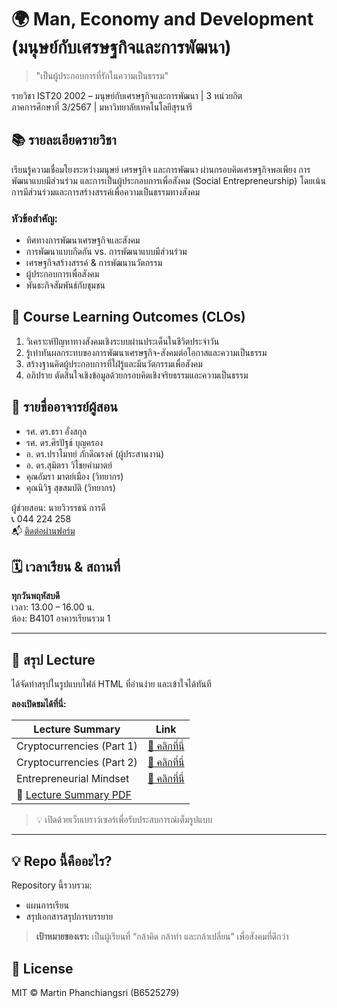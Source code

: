 # 🌍 Man, Economy and Development (มนุษย์กับเศรษฐกิจและการพัฒนา)

> "เป็นผู้ประกอบการที่รักในความเป็นธรรม"

รายวิชา IST20 2002 – มนุษย์กับเศรษฐกิจและการพัฒนา | 3 หน่วยกิต  
ภาคการศึกษาที่ 3/2567 | มหาวิทยาลัยเทคโนโลยีสุรนารี

## 📚 รายละเอียดรายวิชา

เรียนรู้ความเชื่อมโยงระหว่างมนุษย์ เศรษฐกิจ และการพัฒนา ผ่านกรอบคิดเศรษฐกิจพอเพียง การพัฒนาแบบมีส่วนร่วม และการเป็นผู้ประกอบการเพื่อสังคม (Social Entrepreneurship) โดยเน้นการมีส่วนร่วมและการสร้างสรรค์เพื่อความเป็นธรรมทางสังคม

### หัวข้อสำคัญ:
- ทิศทางการพัฒนาเศรษฐกิจและสังคม
- การพัฒนาแบบกีดกัน vs. การพัฒนาแบบมีส่วนร่วม
- เศรษฐกิจสร้างสรรค์ & การพัฒนานวัตกรรม
- ผู้ประกอบการเพื่อสังคม
- พันธะกิจสัมพันธ์กับชุมชน

## 🎯 Course Learning Outcomes (CLOs)

1. วิเคราะห์ปัญหาทางสังคมเชิงระบบผ่านประเด็นในชีวิตประจำวัน
2. รู้เท่าทันผลกระทบของการพัฒนาเศรษฐกิจ-สังคมต่อโอกาสและความเป็นธรรม
3. สร้างฐานคิดผู้ประกอบการที่ใฝ่รู้และมีนวัตกรรมเพื่อสังคม
4. อภิปราย ตัดสินใจเชิงข้อมูลด้วยกรอบคิดเชิงจริยธรรมและความเป็นธรรม

## 🧠 รายชื่ออาจารย์ผู้สอน

- รศ. ดร.ธรา อั่งสกุล  
- รศ. ดร.ศิรปัฐช์ บุญครอง  
- อ. ดร.ปราโมทย์ ภักดีณรงค์ (ผู้ประสานงาน)  
- อ. ดร.สุมิตรา วิไชยคำมาตย์  
- คุณอัมรา มาตย์เมือง (วิทยากร)  
- คุณนิวิฐ สุขสมบัติ (วิทยากร)

ผู้ช่วยสอน: นายวิวรรธน์ การดี  
📞 044 224 258  
📬 [ติดต่อผ่านฟอร์ม](https://forms.gle/dJzS8y3Y4i89eXoc6)

## 🗓️ เวลาเรียน & สถานที่

**ทุกวันพฤหัสบดี**  
เวลา: 13.00 – 16.00 น.  
ห้อง: B4101 อาคารเรียนรวม 1

---
## 📖 สรุป Lecture

ได้จัดทำสรุปในรูปแบบไฟล์ HTML ที่อ่านง่าย และเข้าใจได้ทันที

**ลองเปิดชมได้ที่นี่:**

| Lecture Summary | Link |
|-----------------|------|
| Cryptocurrencies (Part 1) | [🔗 คลิกที่นี่](https://martinnezsavemaiwai.github.io/Man-Economy-and-Development/Cryptocurrencies.html) |
| Cryptocurrencies (Part 2) | [🔗 คลิกที่นี่](https://martinnezsavemaiwai.github.io/Man-Economy-and-Development/Cryptocurrencies2.html) |
| Entrepreneurial Mindset | [🔗 คลิกที่นี่](https://martinnezsavemaiwai.github.io/Man-Economy-and-Development/ENTREPRENEURIAL_MINDSET.html) |
| 📘 [Lecture Summary PDF](https://martinnezsavemaiwai.github.io/Man-Economy-and-Development/docs/สรุปภาษี.pdf) |




> 💡 เปิดด้วยเว็บเบราว์เซอร์เพื่อรับประสบการณ์เต็มรูปแบบ  


---


## 💡 Repo นี้คืออะไร?

Repository นี้รวบรวม:
- แผนการเรียน
- สรุปเอกสารสรุปการบรรยาย


> **เป้าหมายของเรา:** เป็นผู้เรียนที่ “กล้าคิด กล้าทำ และกล้าเปลี่ยน” เพื่อสังคมที่ดีกว่า

## 🔖 License

MIT © Martin Phanchiangsri (B6525279)
